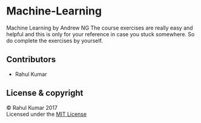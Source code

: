 # Machine-Learning 
Machine Learning by Andrew NG
The course exercises are really easy and helpful and this is only for your reference in case you stuck somewhere.
So do complete the exercises by yourself.


## Contributors  
 - Rahul Kumar
 ## License & copyright
 © Rahul Kumar 2017   
 Licensed under the [MIT License](LICENSE)

